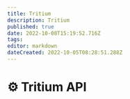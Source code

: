 ```yaml
---
title: Tritium
description: Tritium
published: true
date: 2022-10-08T15:19:52.716Z
tags: 
editor: markdown
dateCreated: 2022-10-05T08:28:51.288Z
---
```


# ⚙ Tritium API


